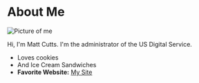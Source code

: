 # About Me

![Picture of me](https://www.mattcutts.com/images/matt-cutts-square.jpg)

Hi, I'm Matt Cutts. I'm the administrator of the US Digital Service.


- Loves cookies
- And Ice Cream Sandwiches
- **Favorite Website:** [My Site](https://www.mattcutts.com/)
